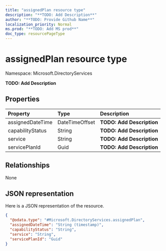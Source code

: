```yaml
---
title: "assignedPlan resource type"
description: "**TODO: Add Description**"
author: "**TODO: Provide Github Name**"
localization_priority: Normal
ms.prod: "**TODO: Add MS prod**"
doc_type: resourcePageType
---
```


# assignedPlan resource type


Namespace: Microsoft.DirectoryServices

**TODO: Add Description**

## Properties
|Property|Type|Description|
|:---|:---|:---|
|assignedDateTime|DateTimeOffset|**TODO: Add Description**|
|capabilityStatus|String|**TODO: Add Description**|
|service|String|**TODO: Add Description**|
|servicePlanId|Guid|**TODO: Add Description**|

## Relationships
None

## JSON representation
Here is a JSON representation of the resource.
<!-- {
  "blockType": "resource",
  "@odata.type": "Microsoft.DirectoryServices.assignedPlan"
}
-->
``` json
{
  "@odata.type": "#Microsoft.DirectoryServices.assignedPlan",
  "assignedDateTime": "String (timestamp)",
  "capabilityStatus": "String",
  "service": "String",
  "servicePlanId": "Guid"
}
```

